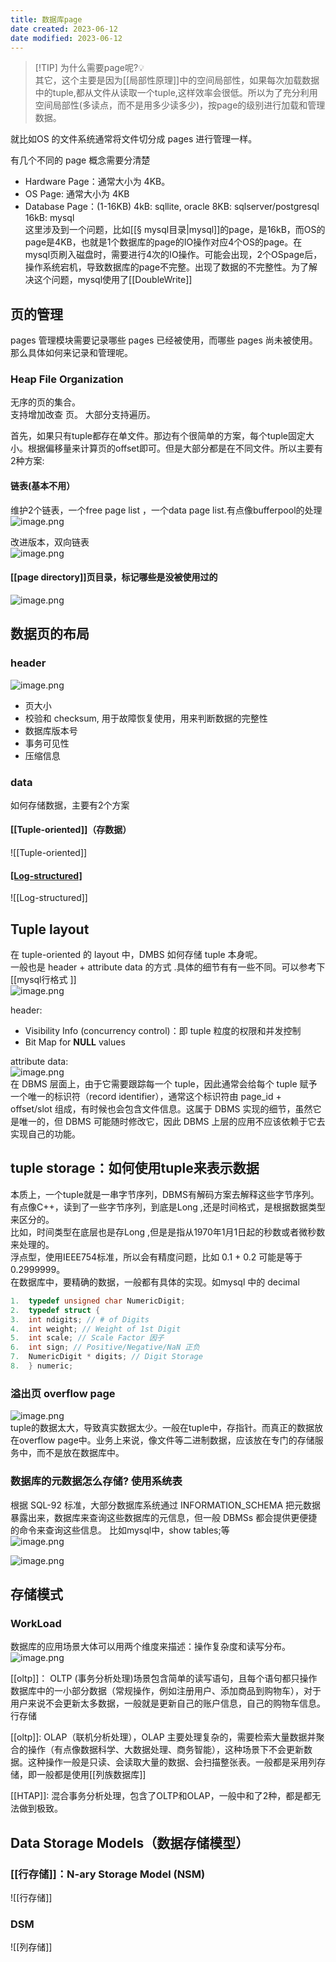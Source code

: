 ```yaml
---
title: 数据库page
date created: 2023-06-12
date modified: 2023-06-12
---
```


> [!TIP] 为什么需要page呢?💡  
> 其它，这个主要是因为[[局部性原理]]中的空间局部性，如果每次加载数据中的tuple,都从文件从读取一个tuple,这样效率会很低。所以为了充分利用空间局部性(多读点，而不是用多少读多少)，按page的级别进行加载和管理数据。

就比如OS 的文件系统通常将文件切分成 pages 进行管理一样。

有几个不同的 page 概念需要分清楚

- Hardware Page：通常大小为 4KB。
- OS Page: 通常大小为 4KB
- Database Page：(1-16KB) 4kB: sqllite, oracle 8KB: sqlserver/postgresql 16kB: mysql  
这里涉及到一个问题，比如[[§ mysql目录|mysql]]的page，是16kB，而OS的page是4KB，也就是1个数据库的page的IO操作对应4个OS的page。在mysql页刷入磁盘时，需要进行4次的IO操作。可能会出现，2个OSpage后，操作系统宕机，导致数据库的page不完整。出现了数据的不完整性。为了解决这个问题，mysql使用了[[DoubleWrite]]

## 页的管理

pages 管理模块需要记录哪些 pages 已经被使用，而哪些 pages 尚未被使用。那么具体如何来记录和管理呢。

### Heap File Organization

无序的页的集合。  
支持增加改查 页。 大部分支持遍历。

首先，如果只有tuple都存在单文件。那边有个很简单的方案，每个tuple固定大小。根据偏移量来计算页的offset即可。但是大部分都是在不同文件。所以主要有2种方案:

#### 链表(基本不用）

维护2个链表，一个free page list ，一个data page list.有点像bufferpool的处理  
![image.png](http://image.clickear.top/20230612222708.png)

改进版本，双向链表  
![image.png](http://image.clickear.top/20230612223254.png)

#### [[page directory]]页目录，标记哪些是没被使用过的

![image.png](http://image.clickear.top/20230612223333.png)

## 数据页的布局

### header

![image.png](http://image.clickear.top/20230612223807.png)

+ 页大小
+ 校验和 checksum, 用于故障恢复使用，用来判断数据的完整性
+ 数据库版本号
+ 事务可见性
+ 压缩信息

### data

如何存储数据，主要有2个方案

#### [[Tuple-oriented]]（存数据）

![[Tuple-oriented]]
#### [[Log-structured]](存日志)

![[Log-structured]]
## Tuple layout

在 tuple-oriented 的 layout 中，DMBS 如何存储 tuple 本身呢。  
一般也是 header + attribute data 的方式 .具体的细节有有一些不同。可以参考下 [[mysql行格式 ]]  
![image.png](http://image.clickear.top/20230612225939.png)

header:

- Visibility Info (concurrency control)：即 tuple 粒度的权限和并发控制
- Bit Map for **NULL** values

attribute data:  
![image.png](http://image.clickear.top/20230612230016.png)  
在 DBMS 层面上，由于它需要跟踪每一个 tuple，因此通常会给每个 tuple 赋予一个唯一的标识符（record identifier），通常这个标识符由 page_id + offset/slot 组成，有时候也会包含文件信息。这属于 DBMS 实现的细节，虽然它是唯一的，但 DBMS 可能随时修改它，因此 DBMS 上层的应用不应该依赖于它去实现自己的功能。

## tuple storage：如何使用tuple来表示数据

本质上，一个tuple就是一串字节序列，DBMS有解码方案去解释这些字节序列。有点像C++，读到了一些字节序列，到底是Long ,还是时间格式，是根据数据类型来区分的。  
比如，时间类型在底层也是存Long ,但是是指从1970年1月1日起的秒数或者微秒数来处理的。  
浮点型，使用IEEE754标准，所以会有精度问题，比如 0.1 + 0.2 可能是等于0.2999999。  
在数据库中，要精确的数据，一般都有具体的实现。如mysql 中的 decimal

``` c++
1.  typedef unsigned char NumericDigit;
2.  typedef struct {
3.  int ndigits; // # of Digits 
4.  int weight; // Weight of 1st Digit
5.  int scale; // Scale Factor 因子
6.  int sign; // Positive/Negative/NaN 正负
7.  NumericDigit * digits; // Digit Storage
8.  } numeric;
```

### 溢出页 overflow page

![image.png](http://image.clickear.top/20230612230808.png)  
tuple的数据太大，导致真实数据太少。一般在tuple中，存指针。而真正的数据放在overflow page中。业务上来说，像文件等二进制数据，应该放在专门的存储服务中，而不是放在数据库中。

### 数据库的元数据怎么存储? 使用系统表

根据 SQL-92 标准，大部分数据库系统通过 INFORMATION_SCHEMA 把元数据暴露出来，数据库来查询这些数据库的元信息，但一般 DBMSs 都会提供更便捷的命令来查询这些信息。 比如mysql中，show tables;等  
![image.png](http://image.clickear.top/20230612231106.png)

![image.png](http://image.clickear.top/20230612231321.png)

## 存储模式

### WorkLoad

数据库的应用场景大体可以用两个维度来描述：操作复杂度和读写分布。  
![image.png](http://image.clickear.top/20230612231531.png)

[[oltp]]： OLTP (事务分析处理)场景包含简单的读写语句，且每个语句都只操作数据库中的一小部分数据（常规操作，例如注册用户、添加商品到购物车），对于用户来说不会更新太多数据，一般就是更新自己的账户信息，自己的购物车信息。行存储

[[oltp]]: OLAP（联机分析处理），OLAP 主要处理复杂的，需要检索大量数据并聚合的操作（有点像数据科学、大数据处理、商务智能），这种场景下不会更新数据。这种操作一般是只读、会读取大量的数据、会扫描整张表。一般都是采用列存储，即一般都是使用[[列族数据库]]

[[HTAP]]: 混合事务分析处理，包含了OLTP和OLAP，一般中和了2种，都是都无法做到极致。

## Data Storage Models（数据存储模型）

### [[行存储]]：N-ary Storage Model (NSM)

![[行存储]]

### DSM

![[列存储]]
